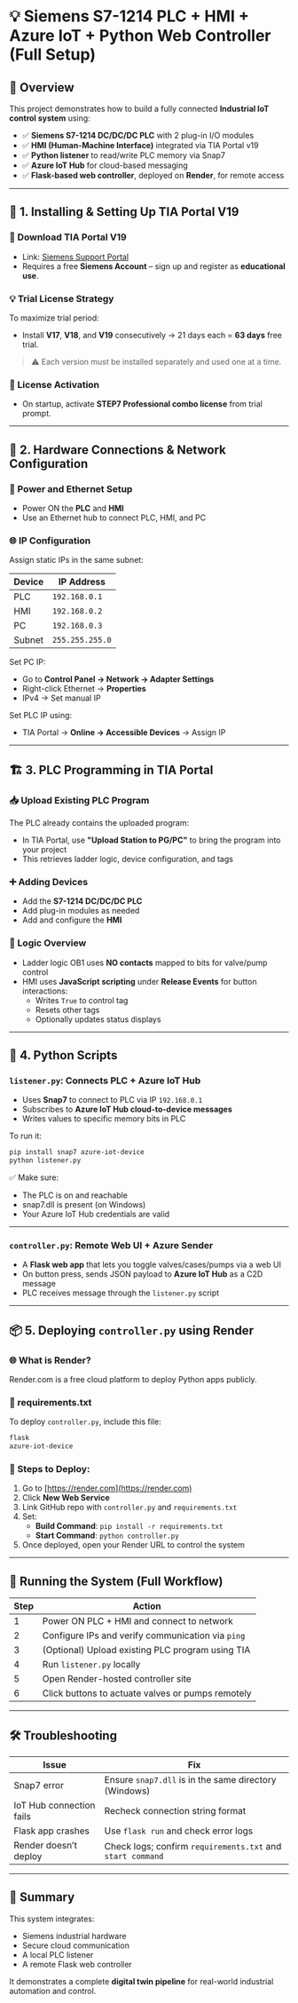 # 💡 Siemens S7-1214 PLC + HMI + Azure IoT + Python Web Controller (Full Setup)

## 📌 Overview

This project demonstrates how to build a fully connected **Industrial IoT control system** using:

- ✅ **Siemens S7-1214 DC/DC/DC PLC** with 2 plug-in I/O modules
- ✅ **HMI (Human-Machine Interface)** integrated via TIA Portal v19
- ✅ **Python listener** to read/write PLC memory via Snap7
- ✅ **Azure IoT Hub** for cloud-based messaging
- ✅ **Flask-based web controller**, deployed on **Render**, for remote access

---

## 🧰 1. Installing & Setting Up TIA Portal V19

### 🔗 Download TIA Portal V19
- Link: [Siemens Support Portal](https://support.industry.siemens.com/cs/attachments/109820994/TIA_Portal_STEP7_Prof_Safety_WinCC_V19.iso)
- Requires a free **Siemens Account** – sign up and register as **educational use**.

### 💡 Trial License Strategy
To maximize trial period:
- Install **V17**, **V18**, and **V19** consecutively → 21 days each = **63 days** free trial.

> ⚠️ Each version must be installed separately and used one at a time.

### 🔐 License Activation
- On startup, activate **STEP7 Professional combo license** from trial prompt.

---

## 🔌 2. Hardware Connections & Network Configuration

### 🔋 Power and Ethernet Setup
- Power ON the **PLC** and **HMI**
- Use an Ethernet hub to connect PLC, HMI, and PC

### 🌐 IP Configuration
Assign static IPs in the same subnet:

| Device | IP Address      |
|--------|-----------------|
| PLC    | `192.168.0.1`   |
| HMI    | `192.168.0.2`   |
| PC     | `192.168.0.3`   |
| Subnet | `255.255.255.0` |

Set PC IP:
- Go to **Control Panel → Network → Adapter Settings**
- Right-click Ethernet → **Properties**
- IPv4 → Set manual IP

Set PLC IP using:
- TIA Portal → **Online → Accessible Devices** → Assign IP

---

## 🏗️ 3. PLC Programming in TIA Portal

### 📥 Upload Existing PLC Program
The PLC already contains the uploaded program:
- In TIA Portal, use **"Upload Station to PG/PC"** to bring the program into your project
- This retrieves ladder logic, device configuration, and tags

### ➕ Adding Devices
- Add the **S7-1214 DC/DC/DC PLC**
- Add plug-in modules as needed
- Add and configure the **HMI**

### 🧠 Logic Overview
- Ladder logic OB1 uses **NO contacts** mapped to bits for valve/pump control
- HMI uses **JavaScript scripting** under **Release Events** for button interactions:
  - Writes `True` to control tag
  - Resets other tags
  - Optionally updates status displays

---

## 🐍 4. Python Scripts

### `listener.py`: Connects PLC + Azure IoT Hub
- Uses **Snap7** to connect to PLC via IP `192.168.0.1`
- Subscribes to **Azure IoT Hub cloud-to-device messages**
- Writes values to specific memory bits in PLC

To run it:

```bash
pip install snap7 azure-iot-device
python listener.py
```

✅ Make sure:
- The PLC is on and reachable
- snap7.dll is present (on Windows)
- Your Azure IoT Hub credentials are valid

---

### `controller.py`: Remote Web UI + Azure Sender

- A **Flask web app** that lets you toggle valves/cases/pumps via a web UI
- On button press, sends JSON payload to **Azure IoT Hub** as a C2D message
- PLC receives message through the `listener.py` script

---

## 📦 5. Deploying `controller.py` using Render

### 🌐 What is Render?
Render.com is a free cloud platform to deploy Python apps publicly.

### 📝 requirements.txt
To deploy `controller.py`, include this file:

```txt
flask
azure-iot-device
```

### 🚀 Steps to Deploy:
1. Go to [https://render.com](https://render.com)
2. Click **New Web Service**
3. Link GitHub repo with `controller.py` and `requirements.txt`
4. Set:
   - **Build Command**: `pip install -r requirements.txt`
   - **Start Command**: `python controller.py`
5. Once deployed, open your Render URL to control the system

---

## 🧪 Running the System (Full Workflow)

| Step | Action |
|------|--------|
| 1    | Power ON PLC + HMI and connect to network |
| 2    | Configure IPs and verify communication via `ping` |
| 3    | (Optional) Upload existing PLC program using TIA |
| 4    | Run `listener.py` locally |
| 5    | Open Render-hosted controller site |
| 6    | Click buttons to actuate valves or pumps remotely |

---

## 🛠️ Troubleshooting

| Issue                    | Fix |
|-------------------------|-----|
| Snap7 error             | Ensure `snap7.dll` is in the same directory (Windows) |
| IoT Hub connection fails | Recheck connection string format |
| Flask app crashes       | Use `flask run` and check error logs |
| Render doesn’t deploy   | Check logs; confirm `requirements.txt` and `start command` |

---

## 🧠 Summary

This system integrates:
- Siemens industrial hardware
- Secure cloud communication
- A local PLC listener
- A remote Flask web controller

It demonstrates a complete **digital twin pipeline** for real-world industrial automation and control.
